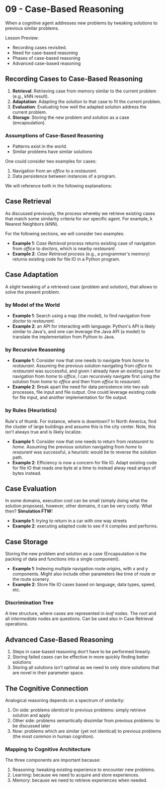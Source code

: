 # 09 - Case-Based Reasoning

When a cognitive agent addresses new problems by tweaking solutions to previous similar problems.

Lesson Preview:

- Recording cases revisited. 
- Need for case-based reasoning
- Phases of case-based reasoning
- Advanced case-based reasoning

## Recording Cases to Case-Based Reasoning

1. **Retrieval**: Retrieving case from memory similar to the current problem (e.g., kNN result).
2. **Adaptation**: Adapting the solution to that case to fit the current problem.
3. **Evaluation**: Evaluating how well the adapted solution address the current problem.
4. **Storage**: Storing the new problem and solution as a case (encapsulation). 

### Assumptions of Case-Based Reasoning

- Patterns exist in the world.
- Similar problems have similar solutions

One could consider two examples for cases:

1. Navigation from an *office* to a *restaurant*.
2. Data persistence between instances of a program.

We will reference both in the following explanations:

## Case Retrieval

As discussed previously, the process whereby we retrieve existing cases that match some similarity criteria for our specific agent. For example, k Nearest Neighbors (kNN).

For the following sections, we will consider two examples:

- **Example 1**: *Case Retrieval* process returns existing case of navigation from *office* to *doctors*, which is nearby *restaurant*.
- **Example 2**: *Case Retrieval* process (e.g., a programmer's memory) returns existing code for file IO in a Python program.

## Case Adaptation

A slight tweaking of a retrieved case (problem and solution), that allows to solve the present problem.

### by Model of the World

- **Example 1**: Search using a map (the model), to find navigation from *doctor* to *restaurant*.
- **Example 2**: an API for interacting with language: Python's API is likely similar to Java's, and one can leverage the Java API (a model) to translate the implementation from Python to Java.

### by Recursive Reasoning

- **Example 1**: Consider now that one needs to navigate from *home* to *restaurant*. Assuming the previous solution navigating from *office* to *restaurant* was successful, and given I already have an existing case for navigation from *home* to *office*, I can recursively navigate first using the solution from *home* to *office* and then from *office* to *resaurant*.
- **Example 2**: Break apart the need for data persistence into two sub processes, file input and file output. One could leverage existing code for file input, and another implementation for file output.

### by Rules (Heuristics)

Rule's of thumb. For instance, where is downtown? In North America, find the cluster of large buildings and assume this is the city center. Note, this isn't always true and is likely localize.

- **Example 1**: Consider now that one needs to return from *restaurant* to *home*. Assuming the previous solution navigating from  *home* to *resaurant* was successful, a heuristic would be to reverse the solution path.
- **Example 2**:  Efficiency is now a concern for file IO. Adapt existing code for file IO that reads one byte at a time to instead alway read arrays of bytes instead.

## Case Evaluation

In some domains, execution cost can be small (simply doing what the solution proposes), however, other domains, it can be very costly. What then? **Simulation FTW**!

- **Example 1**: trying to return in a car with one way streets
- **Example 2**: executing adapted code to see if it compiles and performs.

## Case Storage

Storing the new problem and solution as a case (Encapsulation is the packing of data and functions into a single component).

- **Example 1**: Indexing multiple navigation route origins, with x and y components. Might also include other parameters like time of route or the route scenery.
- **Example 2**: Store file IO cases based on language, data types, speed, etc.

### Discrimination Tree

A tree structure, where cases are represented in *leaf* nodes. The *root* and all *intermediate* nodes are questions. Can be used also in Case Retrieval operations.

## Advanced Case-Based Reasoning

1. Steps in case-based reasoning don't have to be performed linearly.
2. Storing failed cases can be effective in more quickly finding better solutions
3. Storing all solutions isn't optimal as we need to only store solutions that are novel in their parameter space.

## The Cognitive Connection

Analogical reasoning depends on a spectrum of similarity:

1. On side: problems *identical* to previous problems: simply retrieve solution and apply
2. Other side: problems semantically dissimilar from previous problems: to be discussed later
3. Now: problems which are similar (yet not identical) to previous problems (the most common in human cognition).

### Mapping to Cognitive Architecture

The three components are important because:

1. Reasoning: tweaking existing experience to encounter new problems.
2. Learning: because we need to acquire and store experiences.
3. Memory: because we need to retrieve experiences when needed.